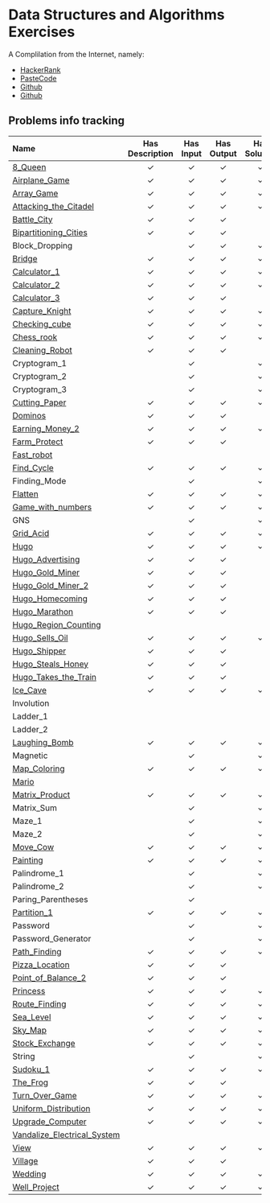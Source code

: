 # Data Structures and Algorithms Exercises

A Complilation from the Internet, namely:
- [HackerRank](https://www.hackerrank.com/contests/target-samsung-13-nov19/challenges)
- [PasteCode](https://pastecode.io/s/xgk4jnjc)
- [Github](https://github.com/rsenwar/Samsung-Interview-Problems)
- [Github](https://github.com/bsse1027/Samsung_SWC_Practice)

## Problems info tracking

|Name|Has Description|Has Input|Has Output|Has Solution|
|:---|:-------------:|:-------:|:--------:|:----------:|
|[8_Queen](./8_Queen/README.md)|&check;|&check;|&check;|&check;|
|[Airplane_Game](./Airplane_Game/README.md)|&check;|&check;|&check;|&check;
|[Array_Game](./Array_Game/README.md)|&check;|&check;|&check;|&check;
|[Attacking_the_Citadel](./Attacking_the_Citadel/README_vi.md)|&check;|&check;|&check;|&check;
|[Battle_City](./Battle_City/README.md)|&check;|&check;|&check;
|[Bipartitioning_Cities](./Bipartitioning_Cities/README.md)|&check;|&check;|&check;
|Block_Dropping||&check;|&check;|&check;
|[Bridge](./Bridge/README_vi.md)|&check;|&check;|&check;|&check;
|[Calculator_1](./Calculator_1/README.md)|&check;|&check;|&check;|&check;
|[Calculator_2](./Calculator_2/README.md)|&check;|&check;|&check;|&check;
|[Calculator_3](./Calculator_3/README.md)|&check;|&check;|&check;
|[Capture_Knight](./Capture_Knight/README.md)|&check;|&check;|&check;|&check;
|[Checking_cube](./Checking_cube/README.md)|&check;|&check;|&check;|&check;
|[Chess_rook](./Chess_rook/README.md)|&check;|&check;|&check;|&check;
|[Cleaning_Robot](./Cleaning_Robot/README.md)|&check;|&check;|&check;
|Cryptogram_1||&check;||&check;
|Cryptogram_2||&check;||&check;
|Cryptogram_3||&check;||&check;
|[Cutting_Paper](./Cutting_Paper/README.md)|&check;|&check;|&check;|&check;
|[Dominos](./Dominos/README.md)|&check;|&check;|&check;
|[Earning_Money_2](./Earning_Money_2/README.md)|&check;|&check;|&check;|&check;
|[Farm_Protect](./Farm_Protect/README_vi.md)|&check;|&check;|&check;
|[Fast_robot](./Fast_robot/README.md)
|[Find_Cycle](./Find_Cycle/README.md)|&check;|&check;|&check;|&check;
|Finding_Mode||&check;||&check;
|[Flatten](./Flatten/README.md)|&check;|&check;|&check;|&check;
|[Game_with_numbers](./Game_with_numbers/README.md)|&check;|&check;|&check;|&check;
|GNS||&check;||&check;
|[Grid_Acid](./Grid_Acid/README.md)|&check;|&check;|&check;|&check;
|[Hugo](./Hugo/README.md)|&check;|&check;|&check;|&check;
|[Hugo_Advertising](./Hugo_Advertising/README.md)|&check;|&check;|&check;
|[Hugo_Gold_Miner](./Hugo_Gold_Miner/README_vi.md)|&check;|&check;|&check;
|[Hugo_Gold_Miner_2](./Hugo_Gold_Miner_2/README_vi.md)|&check;|&check;|&check;
|[Hugo_Homecoming](./Hugo_Homecoming/README.md)|&check;|&check;|&check;
|[Hugo_Marathon](./Hugo_Marathon/README.md)|&check;|&check;|&check;
|[Hugo_Region_Counting](./Hugo_Region_Counting/README.md)
|[Hugo_Sells_Oil](./Hugo_Sells_Oil/README.md)|&check;|&check;|&check;|&check;
|[Hugo_Shipper](./Hugo_Shipper/README.md)|&check;|&check;|&check;
|[Hugo_Steals_Honey](./Hugo_Steals_Honey/README.md)|&check;|&check;|&check;
|[Hugo_Takes_the_Train](./Hugo_Takes_the_Train/README.md)|&check;|&check;|&check;
|[Ice_Cave](./Ice_Cave/README.md)|&check;|&check;|&check;|&check;
|Involution
|Ladder_1
|Ladder_2
|[Laughing_Bomb](./Laughing_Bomb/README.md)|&check;|&check;|&check;|&check;
|Magnetic||&check;||&check;
|[Map_Coloring](./Map_Coloring/README.md)|&check;|&check;|&check;|&check;
|[Mario](./Mario/README.md)
|[Matrix_Product](./Matrix_Product/README.md)|&check;|&check;|&check;|&check;
|Matrix_Sum||&check;||&check;
|Maze_1||&check;||&check;
|Maze_2||&check;||&check;
|[Move_Cow](./Move_Cow/README_vi.md)|&check;|&check;|&check;|&check;
|[Painting](./Painting/README.md)|&check;|&check;|&check;|&check;
|Palindrome_1||&check;||&check;
|Palindrome_2||&check;||&check;
|Paring_Parentheses||&check;||
|[Partition_1](./Partition_1/README.md)|&check;|&check;|&check;|&check;
|Password||&check;||&check;
|Password_Generator||&check;||&check;
|[Path_Finding](./Path_Finding/README.md)|&check;|&check;|&check;|&check;
|[Pizza_Location](./Pizza_Location/README.md)|&check;|&check;|&check;
|[Point_of_Balance_2](./Point_of_Balance_2/README.md)|&check;|&check;|&check;
|[Princess](./Princess/README.md)|&check;|&check;|&check;|&check;
|[Route_Finding](./Route_Finding/README.md)|&check;|&check;|&check;|&check;
|[Sea_Level](./Sea_Level/README_vi.md)|&check;|&check;|&check;|&check;
|[Sky_Map](./Sky_Map/README.md)|&check;|&check;|&check;|&check;
|[Stock_Exchange](./Stock_Exchange/README.md)|&check;|&check;|&check;|&check;
|String||&check;||&check;
|[Sudoku_1](./Sudoku_1/README.md)|&check;|&check;|&check;|&check;
|[The_Frog](./The_Frog/README.md)|&check;|&check;|&check;
|[Turn_Over_Game](./Turn_Over_Game/README.md)|&check;|&check;|&check;|&check;
|[Uniform_Distribution](./Uniform_Distribution/README.md)|&check;|&check;|&check;|&check;
|[Upgrade_Computer](./Upgrade_Computer/README.md)|&check;|&check;|&check;|&check;
|[Vandalize_Electrical_System](./Vandalize_Electrical_System/README.md)
|[View](./View/README.md)|&check;|&check;|&check;|&check;
|[Village](./Village/README.md)|&check;|&check;|&check;
|[Wedding](./Wedding/README.md)|&check;|&check;|&check;|&check;
|[Well_Project](./Well_Project/README.md)|&check;|&check;|&check;|&check;
